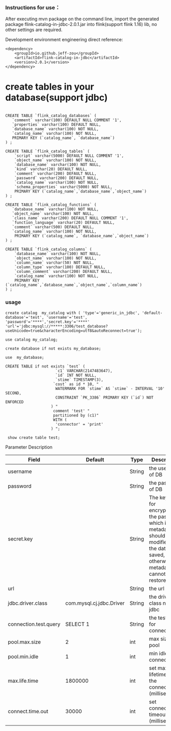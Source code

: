 ### Instructions for use：

After executing mvn package on the command line, import the generated package
flink-catalog-in-jdbc-2.0.1.jar into flink(support flink 1.16) lib, no other settings are required.

Development environment engineering direct reference:

```
<dependency>
    <groupId>io.github.jeff-zou</groupId>
    <artifactId>flink-catalog-in-jdbc</artifactId>
    <version>2.0.1</version>
</dependency>
```

# create tables in your database(support jdbc)

```

CREATE TABLE `flink_catalog_databases` (
   `comment` varchar(100) DEFAULT NULL COMMENT '1',
   `properties` varchar(100) DEFAULT NULL,
   `database_name` varchar(100) NOT NULL,
   `catalog_name` varchar(100) NOT NULL,
   PRIMARY KEY (`catalog_name`, `database_name`)
) ;

CREATE TABLE `flink_catalog_tables` (
    `script` varchar(5000) DEFAULT NULL COMMENT '1',
    `object_name` varchar(100) NOT NULL,
    `database_name` varchar(100) NOT NULL,
    `kind` varchar(20) DEFAULT NULL,
    `comment` varchar(200) DEFAULT NULL,
    `password` varchar(200) DEFAULT NULL,
    `catalog_name` varchar(100) NOT NULL,
    `schema_properties` varchar(5000) NOT NULL,
    PRIMARY KEY (`catalog_name`,`database_name`,`object_name`)
) ;

CREATE TABLE `flink_catalog_functions` (
   `database_name` varchar(100) NOT NULL,
   `object_name` varchar(100) NOT NULL,
   `class_name` varchar(200) DEFAULT NULL COMMENT '1',
   `function_language` varchar(20) DEFAULT NULL,
   `comment` varchar(500) DEFAULT NULL,
   `catalog_name` varchar(100) NOT NULL,
    PRIMARY KEY (`catalog_name`, `database_name`,`object_name`)
) ;

CREATE TABLE `flink_catalog_columns` (
    `database_name` varchar(100) NOT NULL,
    `object_name` varchar(100) NOT NULL,
    `column_name` varchar(50) NOT NULL,
    `column_type` varchar(100) DEFAULT NULL,
    `column_comment` varchar(200) DEFAULT NULL,
    `catalog_name` varchar(100) NOT NULL,
    PRIMARY KEY (`catalog_name`,`database_name`,`object_name`,`column_name`)
) ;
```

### usage
```
create catalog  my_catalog with ( 'type'='generic_in_jdbc', 'default-database'='test', 'username'='test', 'password'='****','secret.key'='****'
'url'='jdbc:mysql://*****:3306/test_database?useUnicode=true&characterEncoding=utf8&autoReconnect=true');

use catalog my_catalog;
 
create database if not exists my_database;

use  my_database;

CREATE TABLE if not exists `test` (
                      `c1` VARCHAR(2147483647),
                      `id` INT NOT NULL,
                      `stime` TIMESTAMP(3),
                     `cost` as id * 10, "
                      WATERMARK FOR `stime` AS `stime` - INTERVAL '10' SECOND,
                      CONSTRAINT `PK_3386` PRIMARY KEY (`id`) NOT ENFORCED
                    ) "
                     comment 'test' "
                     partitioned by (c1)"
                     WITH (
                      'connector' = 'print'
                    ) ";
                    
 show create table test;                   
```
Parameter Description</br>


| Field                    | Default                       | Type   | Description                                                                                                                                                   |
|--------------------------|-------------------------------|--------|---------------------------------------------------------------------------------------------------------------------------------------------------------------|
| username                 |                               | String | the username of DB                                                                                                                                            |
| password                 |                               | String | the password of DB                                                                                                                                            |
| secret.key               |                               | String | The key used for encrypting the password which in the metadata, it should not be modified after the data is saved, otherwise the metadata cannot be restored. |
| url                      |                               | String | the url of DB                                                                                                                                                 |
| jdbc.driver.class        | com.mysql.cj.jdbc.Driver      | String | the driver class name of jdbc                                                                                                                                 |
| connection.test.query    | SELECT 1                      | String | the test query for connection                                                                                                                                 |
| pool.max.size            | 2                             | int    | max  size of pool                                                                                                                                             |
| pool.min.idle            | 1                             | int    | min idle of connection                                                                                                                                        |
| max.life.time            | 1800000                       | int    | set maximum lifetime for the connection (milliseconds)                                                                                                        |
| connect.time.out         | 30000                         | int    | set connection timeout (milliseconds)                                                                                                                         |


